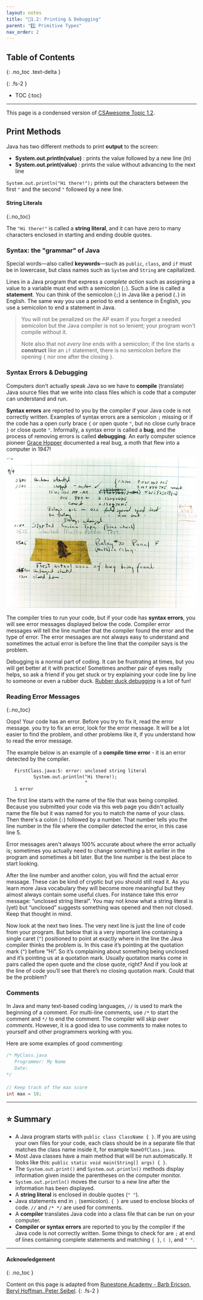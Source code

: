 ```yaml
---
layout: notes
title: "📓1.2: Printing & Debugging" 
parent: "1️⃣ Primitive Types"
nav_order: 2
---
```


## Table of Contents
{: .no_toc .text-delta }

{: .fs-2 }
- TOC
{:toc}

---

<div class="imp" markdown="block">

This page is a condensed version of [CSAwesome Topic 1.2](https://runestone.academy/ns/books/published/csawesome/Unit1-Getting-Started/topic-1-2-java-intro.html?mode=browsing). 

</div>

## Print Methods

Java has two different methods to print **output** to the screen:

- **System.out.println(value)** : prints the value followed by a new line (ln)
- **System.out.print(value)** : prints the value without advancing to the next line

``System.out.println("Hi there!");`` prints out the characters between the first ``"`` and the second ``"`` followed by a new line.  

#### String Literals
{:.no_toc}

The ``"Hi there!"`` is called a **string literal**, and it can have zero to many characters enclosed in starting and ending double quotes.

### Syntax: the "grammar" of Java
Special words—also called **keywords**—such as ``public``, ``class``, and ``if`` must be in lowercase, but class names such as ``System`` and ``String`` are capitalized. 

Lines in a Java program that express a _complete action_ such as assigning a value to a variable must end with a semicolon (``;``). Such a line is called a **statement**. You can think of the semicolon (``;``) in Java like a period (``.``) in English. The same way you use a period to end a sentence in English, you use a semicolon to end a statement in Java.  

> You will not be penalized on the AP exam if you forget a needed semicolon but the Java compiler is not so lenient; your program won't compile without it.
>
> Note also that not *every* line ends with a semicolon; if the line starts a **construct** like an `if` statement, there is no semicolon before the opening ``{`` nor one after the closing ``}``.

### Syntax Errors & Debugging
Computers don't actually speak Java so we have to **compile** (translate) Java source files that we write into class files which is code that a computer can understand and run. 

**Syntax errors** are reported to you by the compiler if your Java code is not correctly written. Examples of syntax errors are a semicolon ``;`` missing or if the code has a open curly brace ``{`` or open quote ``"``, but no close curly brace ``}`` or close quote ``"``. Informally, a syntax error is called a **bug**, and the process of removing errors is called **debugging**. An early computer science pioneer [Grace Hopper](https://en.wikipedia.org/wiki/Grace_Hopper) documented a real bug, a moth that flew into a computer in 1947!

![](firstbug.jpg)

The compiler tries to run your code, but if your code has **syntax errors**, you will see error messages displayed below the code. Compiler error messages will tell the line number that the compiler found the error and the type of error.  The error messages are not always easy to understand and sometimes the actual error is before the line that the compiler says is the problem.

Debugging is a normal part of coding. It can be frustrating at times, but you will get better at it with practice! Sometimes another pair of eyes really helps, so ask a friend if you get stuck or try explaining your code line by line to someone or even a rubber duck. [Rubber duck debugging](https://rubberduckdebugging.com/) is a lot of fun!

### Reading Error Messages
{:.no_toc}

Oops! Your code has an error. Before you try to fix it, read the error message.  you try to fix an error, look for the error
message. It will be a lot easier to find the problem, and other problems like it, if you
understand how to read the error message. 

The example below is an example of a **compile time error** - it is an
error detected by the compiler.

```
   FirstClass.java:5: error: unclosed string literal
          System.out.println("Hi there!);
                             ^
   1 error
```

The first line starts with the name of the file that was being compiled.
Because you submitted your code via this web page you didn't actually name
the file but it was named for you to match the name of your class. Then
there's a colon (``:``) followed by a number. That number tells you the line
number in the file where the compiler detected the error, in this case
line 5.

Error messages aren't always 100% accurate about where the error actually is;
sometimes you actually need to change something a bit earlier in the program
and sometimes a bit later. But the line number is the best place to start
looking.

After the line number and another colon, you will find the actual error message. These
can be kind of cryptic but you should still read it. As you learn more Java
vocabulary they will become more meaningful but they almost always contain
some useful clues. For instance take this error message: “unclosed string
literal”. You may not know what a string literal is (yet) but “unclosed”
suggests something was opened and then not closed. Keep that thought in mind.

Now look at the next two lines. The very next line is just the line of code
from your program. But below that is a very important line containing a
single caret (``^``) positioned to point at exactly where in the line the
Java compiler thinks the problem is. In this case it’s pointing at the
quotation mark (``”``) before “Hi”. So it’s complaining about something being
unclosed and it’s pointing us at a quotation mark. Usually quotation marks
come in pairs called the open quote and the close quote, right? And if you
look at the line of code you’ll see that there’s no closing quotation mark.
Could that be the problem? 

### Comments

In Java and many text-based coding languages, ``//`` is used to mark the
beginning of a comment. For multi-line comments, use ``/*`` to start the comment
and ``*/`` to end the comment. The compiler will _skip over comments_. However, it
is a good idea to use comments to make notes to yourself and other programmers
working with you. 

Here are some examples of good commenting:

```java
/* MyClass.java
   Programmer: My Name
   Date:
*/

// Keep track of the max score
int max = 10; 
```

---

## ⭐️ Summary

- A Java program starts with `public class ClassName { }`. If you are using your own files for your code, each class should be in a separate file that matches the class name inside it, for example `NameOfClass.java`.
- Most Java classes have a main method that will be run automatically. It looks like this: `public static void main(String[] args) { }`.
- The `System.out.print()` and `System.out.println()` methods display information given inside the parentheses on the computer monitor.
- `System.out.println()` moves the cursor to a new line after the information has been displayed.
- A **string literal** is enclosed in double quotes (`` " " ``).
- Java statements end in ``;`` (semicolon). ``{ }`` are used to enclose blocks of code. ``//`` and ``/* */`` are used for comments.
- A **compiler** translates Java code into a class file that can be run on your computer.
- **Compiler or syntax errors** are reported to you by the compiler if the Java code is not correctly written. Some things to check for are ``;`` at end of lines containing complete statements and matching ``{ }``, ``( )``, and ``" "``.


---

#### Acknowledgement
{: .no_toc }

Content on this page is adapted from [Runestone Academy - Barb Ericson, Beryl Hoffman, Peter Seibel](https://runestone.academy/ns/books/published/csawesome/index.html?mode=browsing).
{: .fs-2 }
